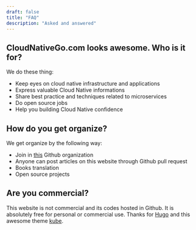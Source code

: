 ```yaml
---
draft: false
title: "FAQ"
description: "Asked and answered"
---
```


## CloudNativeGo.com looks awesome. Who is it for?

We do these thing:

- Keep eyes on cloud native infrastructure and applications
- Express valuable Cloud Native informations
- Share best practice and techniques related to microservices
- Do open source jobs
- Help you building Cloud Native confidence

## How do you get organize?

We get organize by the following way:

- Join in [this](https://github.com/cloudnativeinfra) Github organization
- Anyone can post articles on this website through Github pull request
- Books translation
- Open source projects

## Are you commercial?

This website is not commercial and its codes hosted in Github. It is absolutely free for personal or commercial use. Thanks for [Hugo](https://gohugo.io) and this awesome theme [kube](https://imperavi.com/kube/).